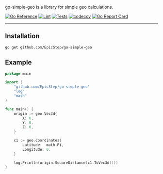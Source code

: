go-simple-geo is a library for simple geo calculations.

[![Go Reference](https://pkg.go.dev/badge/github.com/EpicStep/go-simple-geo.svg)](https://pkg.go.dev/github.com/EpicStep/go-simple-geo)
[![Lint](https://github.com/EpicStep/go-simple-geo/actions/workflows/lint.yml/badge.svg)](https://github.com/EpicStep/go-simple-geo/actions/workflows/lint.yml)
[![Tests](https://github.com/EpicStep/go-simple-geo/actions/workflows/go.yml/badge.svg)](https://github.com/EpicStep/go-simple-geo/actions/workflows/go.yml)
[![codecov](https://codecov.io/gh/EpicStep/go-simple-geo/branch/master/graph/badge.svg?token=UE3A8O81TA)](https://codecov.io/gh/EpicStep/go-simple-geo)
[![Go Report Card](https://goreportcard.com/badge/github.com/EpicStep/go-simple-geo)](https://goreportcard.com/report/github.com/EpicStep/go-simple-geo)

----

## Installation
```bash
go get github.com/EpicStep/go-simple-geo
```

## Example

```go
package main

import (
	"github.com/EpicStep/go-simple-geo"
	"log"
	"math"
)

func main() {
	origin := geo.Vec3d{
		X: 0,
		Y: 0,
		Z: 0,
	}

	c1 := geo.Coordinates{
		Latitude:  math.Pi,
		Longitude: 0,
	}

	log.Println(origin.SquareDistance(c1.ToVec3d()))
}
```
